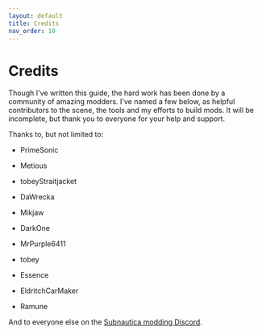 ```yaml
---
layout: default
title: Credits
nav_order: 10
---
```


# Credits

Though I've written this guide, the hard work has been done by a community of amazing modders. I've named a few below, as helpful contributors to the scene, the tools and my efforts to build mods. It will be incomplete, but thank you to everyone for your help and support.

Thanks to, but not limited to:

-   PrimeSonic

-   Metious

-   tobeyStraitjacket

-   DaWrecka

-   Mikjaw

-   DarkOne

-   MrPurple6411

-   tobey

-   Essence

-   EldritchCarMaker

-   Ramune


And to everyone else on the [Subnautica modding Discord](https://discord.com/invite/UpWuWwq).

